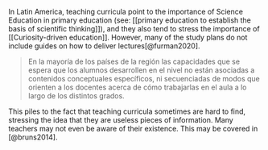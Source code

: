 In Latin America, teaching curricula point to the importance of Science Education in primary education (see: [[primary education to establish the basis of scientific thinking]]), and they also tend to stress the importance of [[Curiosity-driven education]]. However, many of the study plans do not include guides on how to deliver lectures[@furman2020]. 

> En la mayoría de los países de la región las capacidades que se espera que los alumnos desarrollen en el nivel no están asociadas a contenidos conceptuales específicos, ni secuenciadas de modos que orienten a los docentes acerca de cómo trabajarlas en el aula a lo largo de los distintos grados. 

This piles to the fact that teaching curricula sometimes are hard to find, stressing the idea that they are useless pieces of information. Many teachers may not even be aware of their existence. This may be covered in [@bruns2014]. 